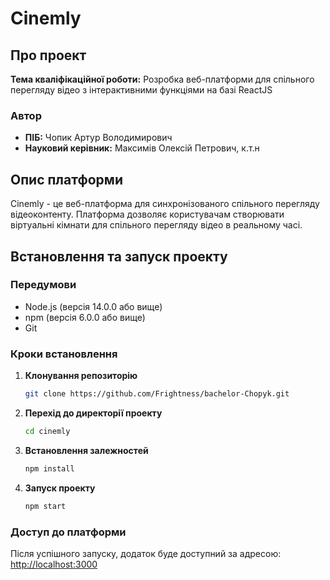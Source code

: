 # Cinemly

## Про проект

**Тема кваліфікаційної роботи:** Розробка веб-платформи для спільного перегляду відео з інтерактивними функціями на базі ReactJS

### Автор
- **ПІБ:** Чопик Артур Володимирович
- **Науковий керівник:** Максимів Олексій Петрович, к.т.н

## Опис платформи

Cinemly - це веб-платформа для синхронізованого спільного перегляду відеоконтенту. Платформа дозволяє користувачам створювати віртуальні кімнати для спільного перегляду відео в реальному часі.

## Встановлення та запуск проекту

### Передумови
- Node.js (версія 14.0.0 або вище)
- npm (версія 6.0.0 або вище)
- Git

### Кроки встановлення

1. **Клонування репозиторію**
   ```bash
   git clone https://github.com/Frightness/bachelor-Chopyk.git
   ```

2. **Перехід до директорії проекту**
   ```bash
   cd cinemly
   ```

3. **Встановлення залежностей**
   ```bash
   npm install
   ```

4. **Запуск проекту**
   ```bash
   npm start
   ```

### Доступ до платформи
Після успішного запуску, додаток буде доступний за адресою: [http://localhost:3000](http://localhost:3000)